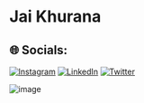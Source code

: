 # Jai Khurana
## 🌐 Socials:
[![Instagram](https://img.shields.io/badge/Instagram-%23E4405F.svg?logo=Instagram&logoColor=white)](https://instagram.com/jaikhuranna) [![LinkedIn](https://img.shields.io/badge/LinkedIn-%230077B5.svg?logo=linkedin&logoColor=white)](https://linkedin.com/in/jaikhuranna) [![Twitter](https://img.shields.io/badge/Twitter-%231DA1F2.svg?logo=Twitter&logoColor=white)](https://twitter.com/commondumlow) 

![image](https://gitmystat.vercel.app/recent?username=jaikhuranna&color=0xaeaeae&accent=0x075fff&background=0x000000&border=0x075fff&tip=0x075fff&radius=12&padding=24)

